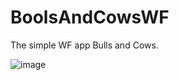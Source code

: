 # BoolsAndCowsWF
The simple WF app Bulls and Cows.


![image](https://user-images.githubusercontent.com/124181432/219943133-e2dac2a1-be9e-4b55-b450-4dc9a4548653.png)
